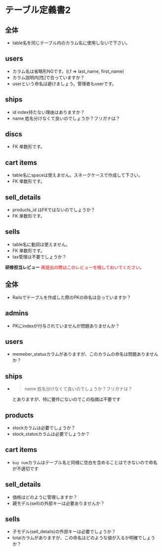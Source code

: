# テーブル定義書2
## 全体
- table名を同じテーブル内のカラム名に使用しないで下さい。

## users
- カラム名は省略形NGです。(l,f => last_name, first_name)
- カラム説明内[性]で合っていますか？
- userという命名は避けましょう。管理者もuserです。

## ships
- id index持たない理由はありますか？
- name 姓名分けなくて良いのでしょうか？フリガナは？

## discs
- FK 単数形です。

## cart items
- table名にspaceは使えません。スネークケースで作成して下さい。
- FK 単数形です。

## sell_details
- products_id はFKではないのでしょうか？
- FK 単数形です。

## sells 
- table名に動詞は使えません。
- FK 単数形です。
- tax管理は不要でしょうか？


**研修担当レビュー**
<font color="Red">再提出の際はこのレビューを残しておいてください。</font>

## 全体
- Railsでテーブルを作成した際のPKの命名は合っていますか？

## admins
- PKにindexが付与されていませんが問題ありませんか？

## users
- memeber_statusカラムがありますが、このカラムの命名は問題ありませんか？

## ships
- > name 姓名分けなくて良いのでしょうか？フリガナは？

  とありますが、特に要件にないのでこの指摘は不要です

## products
- stockカラムは必要でしょうか？
- stock_statusカラムは必要でしょうか？

## cart items
- `buy num`カラムはテーブル名と同様に空白を含めることはできないので命名が不適切です

## sell_details
- 価格はどのように管理しますか？
- 親モデル(sell)の外部キーは必要ありませんか？

## sells
- 子モデル(sell_details)の外部キーは必要でしょうか？
- totalカラムがありますが、この命名はどのような値が入るか明確でしょうか？
